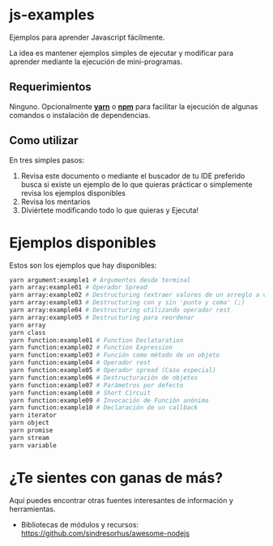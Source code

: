# js-examples

Ejemplos para aprender Javascript fácilmente.

La idea es mantener ejemplos simples de ejecutar y modificar para aprender mediante la ejecución de mini-programas.

## Requerimientos

Ninguno. Opcionalmente [**yarn**](https://yarnpkg.com/es-ES/) o [**npm**](https://www.npmjs.com/) para facilitar la ejecución de algunas comandos o instalación de dependencias.

## Como utilizar

En tres simples pasos:

1. Revisa este documento o mediante el buscador de tu IDE preferido busca si existe un ejemplo de lo que quieras prácticar o simplemente revisa los ejemplos disponibles
2. Revisa los mentarios
3. Diviértete modificando todo lo que quieras y Ejecuta!


# Ejemplos disponibles

Estos son los ejemplos que hay disponibles:

```bash
yarn argument:example1 # Argumentos desde terminal
yarn array:example01 # Operador Spread
yarn array:example02 # Destructuring (extraer valores de un arreglo a variables)
yarn array:example03 # Destructuring con y sin 'punto y coma' (;)
yarn array:example04 # Destructuring utilizando operador rest
yarn array:example05 # Destructuring para reordenar
yarn array
yarn class
yarn function:example01 # Function Declataration
yarn function:example02 # Function Expression
yarn function:example03 # Función como método de un objeto
yarn function:example04 # Operador rest
yarn function:example05 # Operador spread (Caso especial)
yarn function:example06 # Destructuración de objetos
yarn function:example07 # Parámetros por defecto
yarn function:example08 # Short Circuit
yarn function:example09 # Invocación de Función anónima
yarn function:example10 # Declaración de un callback
yarn iterator
yarn object
yarn promise
yarn stream
yarn variable
```


# ¿Te sientes con ganas de más?

Aquí puedes encontrar otras fuentes interesantes de información y herramientas.

* Bibliotecas de módulos y recursos:
https://github.com/sindresorhus/awesome-nodejs

